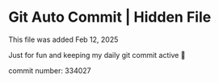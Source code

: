 # Git Auto Commit | Hidden File

This file was added Feb 12, 2025

Just for fun and keeping my daily git commit active 🤪

commit number: 334027
